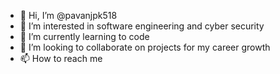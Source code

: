 - 👋 Hi, I’m @pavanjpk518
- 👀 I’m interested in software engineering and cyber security
- 🌱 I’m currently learning to code
- 💞️ I’m looking to collaborate on projects for my career growth
- 📫 How to reach me 

<!---
pavanjpk518/pavanjpk518 is a ✨ special ✨ repository because its `README.md` (this file) appears on your GitHub profile.
You can click the Preview link to take a look at your changes.
--->

